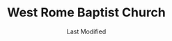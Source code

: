 ---
layout: location-page
date: Last Modified
description: "Local COVID-19 testing is available at West Rome Baptist Church in Rome, Georgia, USA."
permalink: "locations/georgia/rome/west-rome-baptist-church/"
tags:
  - locations
  - georgia
title: West Rome Baptist Church
uniqueName: west-rome-baptist-church
state: Georgia
stateAbbr: GA
hood: "Rome"
address: "914 Shorter Ave NW"
city: "Rome"
zip: "30165"
zipsNearby: "30701 30703 30705 30707 30708 30710 30711 30719 30720 30721 30722 30724 30725 30726 30728 30730 30731 30732 30733 30734 30735 30736 30738 30739 30740 30741 30742 30746 30747 30751 30752 30753 30755 30756 30757 30750 37302 37401 37402 37403 37404 37405 37406 37407 37408 37409 37410 37411 37412 37414 37415 37416 37419 37421 37422 37424 37450 37315 37340 37341 37351 37347 37350 37353 37316 37362 37363 37377 37380 37396 35950 35951 36250 36201 36202 36203 36204 36205 36206 36207 35954 35956 35957 35740 35958 35959 35960 36254 35961 35962 35963 36257 35744 36261 35966 35967 35968 36262 35971 35901 35902 35903 35904 35905 35906 35907 35973 35974 36263 35975 36264 35978 35979 35752 35981 36265 35755 35983 35984 36269 36271 36272 35765 35986 36273 35768 35769 35771 36275 35746 35772 35988 35989 36277 36279 30101 30102 30103 30004 30005 30009 30022 30023 30104 30105 30301 30302 30303 30305 30306 30307 30308 30309 30310 30311 30312 30313 30314 30315 30316 30317 30318 30319 30320 30321 30322 30324 30325 30326 30327 30328 30329 30330 30331 30332 30333 30334 30336 30337 30338 30339 30340 30341 30342 30343 30344 30345 30346 30348 30349 30350 30353 30354 30355 30356 30357 30358 30359 30360 30361 30362 30363 30364 30366 30368 30369 30370 30371 30375 30377 30378 30384 30385 30388 30392 30394 31106 31107 31119 31126 31131 31136 31139 31141 31145 31146 31150 31156 31192 31193 31195 31196 39901 30106 30168 30107 30108 30109 30110 30113 30114 30115 30169 30112 30116 30117 30118 30119 30120 30121 30123 30124 30125 30522 30111 30129 30028 30040 30041 30132 30157 30534 30030 30031 30032 30033 30034 30035 30036 30037 30133 30134 30135 30154 30026 30029 30095 30096 30097 30098 30099 30539 30536 30540 30137 30541 30138 30213 30139 30140 30141 30142 30143 30144 30152 30156 30160 31144 30145 30146 30147 30122 30126 30148 30006 30007 30008 30060 30061 30062 30063 30064 30065 30066 30067 30068 30069 30090 30150 30151 30003 30010 30071 30091 30092 30093 30268 30127 30272 30153 30149 30161 30162 30163 30164 30165 30170 30075 30076 30077 30171 30275 30079 30172 30173 30080 30081 30082 30175 30176 30177 30178 30179 30084 30085 30291 30180 30182 30183 30184 30185 30187 30188 30189 30347 30376 30379 30387 30389 30390 30399 31120 31191 31197 31198 31199 36210" 
mapUrl: "http://maps.apple.com/?q=West+Rome+Baptist+Church&address=914+Shorter+Ave+NW,Rome,Georgia,30165"
locationType: Drive-thru
phone: "706-802-5329"
website: "https://dph.georgia.gov/locations/west-rome-baptist-church"
onlineBooking: undefined
closed: undefined
closedUpdate: May 25th, 2020
notes: ""
days: Weekdays
hours: 9AM-5PM
altDays: Saturdays
altHours: 9AM-1PM
ctaMessage: Learn more
ctaUrl: "https://dph.georgia.gov/locations/west-rome-baptist-church"
---